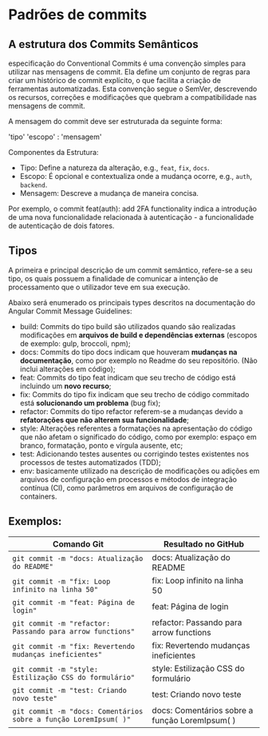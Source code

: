 # Padrões de commits

## A estrutura dos Commits Semânticos

especificação do Conventional Commits é uma convenção simples para utilizar nas mensagens de commit. Ela define um conjunto de regras para criar um histórico de commit explícito, o que facilita a criação de ferramentas automatizadas. Esta convenção segue o SemVer, descrevendo os recursos, correções e modificações que quebram a compatibilidade nas mensagens de commit.

A mensagem do commit deve ser estruturada da seguinte forma:

'tipo' 'escopo' : 'mensagem'

Componentes da Estrutura:
- Tipo: Define a natureza da alteração, e.g., `feat`, `fix`, `docs`.
- Escopo: É opcional e contextualiza onde a mudança ocorre, e.g., `auth`, `backend`.
- Mensagem: Descreve a mudança de maneira concisa.

Por exemplo, o commit feat(auth): add 2FA functionality indica a introdução de uma nova funcionalidade relacionada à autenticação - a funcionalidade de autenticação de dois fatores.

## Tipos

A primeira e principal descrição de um commit semântico, refere-se a seu tipo, os quais possuem a finalidade de comunicar a intenção de processamento que o utilizador teve em sua execução.

Abaixo será enumerado os principais types descritos na documentação do Angular Commit Message Guidelines:

- build: Commits do tipo build são utilizados quando são realizadas modificações em **arquivos de build e dependências externas** (escopos de exemplo: gulp, broccoli, npm);
- docs: Commits do tipo docs indicam que houveram **mudanças na documentação**, como por exemplo no Readme do seu repositório. (Não inclui alterações em código);
- feat: Commits do tipo feat indicam que seu trecho de código está incluindo um **novo recurso**;
- fix: Commits do tipo fix indicam que seu trecho de código commitado está **solucionando um problema** (bug fix);
- refactor: Commits do tipo refactor referem-se a mudanças devido a **refatorações que não alterem sua funcionalidade**;
- style: Alterações referentes a formatações na apresentação do código que não afetam o significado do código, como por exemplo: espaço em branco, formatação, ponto e vírgula ausente, etc;
- test: Adicionando testes ausentes ou corrigindo testes existentes nos processos de testes automatizados (TDD);
- env: basicamente utilizado na descrição de modificações ou adições em arquivos de configuração em processos e métodos de integração contínua (CI), como parâmetros em arquivos de configuração de containers.

## Exemplos:

<table>
  <thead>
    <tr>
      <th>Comando Git</th>
      <th>Resultado no GitHub</th>
    </tr>
  </thead>
 <tbody>
      <td>
        <code>git commit -m "docs: Atualização do README"</code>
      </td>
      <td>docs: Atualização do README</td>
    </tr>
    <tr>
      <td>
        <code>git commit -m "fix: Loop infinito na linha 50"</code>
      </td>
      <td>fix: Loop infinito na linha 50</td>
    </tr>
    <tr>
      <td>
        <code>git commit -m "feat: Página de login"</code>
      </td>
      <td>feat: Página de login</td>
    </tr>
    <tr>
      <td>
        <code>git commit -m "refactor: Passando para arrow functions"</code>
      </td>
      <td>refactor: Passando para arrow functions</td>
    </tr>
      <td>
        <code>git commit -m "fix: Revertendo mudanças ineficientes"</code>
      </td>
      <td>fix: Revertendo mudanças ineficientes</td>
    </tr>
    <tr>
      <td>
        <code>git commit -m "style: Estilização CSS do formulário"</code>
      </td>
      <td>style: Estilização CSS do formulário</td>
    </tr>
    <tr>
      <td>
        <code>git commit -m "test: Criando novo teste"</code>
      </td>
      <td>test: Criando novo teste</td>
    </tr>
    <tr>
      <td>
        <code>git commit -m "docs: Comentários sobre a função LoremIpsum( )"</code>
      </td>
      <td>docs: Comentários sobre a função LoremIpsum( )</td>
    </tr>
  </tbody>
</table>
